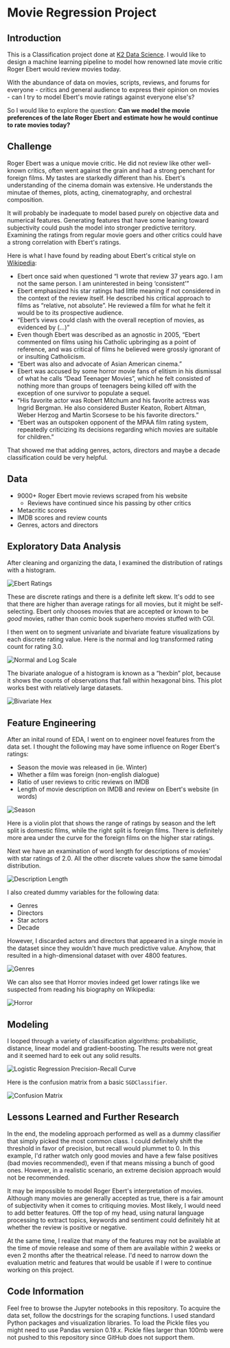 # Movie Regression Project

## Introduction

This is a Classification project done at [K2 Data Science](http://k2datascience.com). I would like to design a machine learning pipeline to model how renowned late movie critic Roger Ebert would review movies today.

With the abundance of data on movies, scripts, reviews, and forums for everyone - critics and general audience to express their opinion on movies - can I try to model Ebert's movie ratings against everyone else's?

So I would like to explore the question: **Can we model the movie preferences of the late Roger Ebert and estimate how he would continue to rate movies today?**

## Challenge

Roger Ebert was a unique movie critic. He did not review like other well-known critics, often went against the grain and had a strong penchant for foreign films. My tastes are starkedly different than his. Ebert's understanding of the cinema domain was extensive. He understands the minutae of themes, plots, acting, cinematography, and orchestral composition.

It will probably be inadequate to model based purely on objective data and numerical features. Generating features that have some leaning toward subjectivity could push the model into stronger predictive territory. Examining the ratings from regular movie goers and other critics could have a strong correlation with Ebert's ratings.

Here is what I have found by reading about Ebert's critical style on [Wikipedia](https://en.wikipedia.org/wiki/Roger_Ebert#Critical_style):

- Ebert once said when questioned “I wrote that review 37 years ago. I am not the same person. I am uninterested in being ‘consistent’”
- Ebert emphasized his star ratings had little meaning if not considered in the context of the review itself. He described his critical approach to films as “relative, not absolute”. He reviewed a film for what he felt it would be to its prospective audience.
- “Ebert’s views could clash with the overall reception of movies, as evidenced by (…)”
- Even though Ebert was described as an agnostic in 2005, “Ebert commented on films using his Catholic upbringing as a point of reference, and was critical of films he believed were grossly ignorant of or insulting Catholicism.
- “Ebert was also and advocate of Asian American cinema.”
- Ebert was accused by some horror movie fans of elitism in his dismissal of what he calls “Dead Teenager Movies”, which he felt consisted of nothing more than groups of teenagers being killed off with the exception of one survivor to populate a sequel.
- “His favorite actor was Robert Mitchum and his favorite actress was Ingrid Bergman. He also considered Buster Keaton, Robert Altman, Weber Herzog and Martin Scorsese to be his favorite directors.”
- “Ebert was an outspoken opponent of the MPAA film rating system, repeatedly criticizing its decisions regarding which movies are suitable for children.”

That showed me that adding genres, actors, directors and maybe a decade classification could be very helpful.

## Data

- 9000+ Roger Ebert movie reviews scraped from his website
  - Reviews have continued since his passing by other critics
- Metacritic scores
- IMDB scores and review counts
- Genres, actors and directors

## Exploratory Data Analysis

After cleaning and organizing the data, I examined the distribution of ratings with a histogram.

![Ebert Ratings](reports/figures/ratings_distplot.png)

These are discrete ratings and there is a definite left skew. It's odd to see that there are higher than average ratings for all movies, but it might be self-selecting. Ebert only chooses movies that are accepted or known to be *good* movies, rather than comic book superhero movies stuffed with CGI.

I then went on to segment univariate and bivariate feature visualizations by each discrete rating value. Here is the normal and log transformed rating count for rating 3.0.

![Normal and Log Scale](reports/figures/normal_log.png)

The bivariate analogue of a histogram is known as a “hexbin” plot, because it shows the counts of observations that fall within hexagonal bins. This plot works best with relatively large datasets.

![Bivariate Hex](reports/figures/bivariate_hex.png)


## Feature Engineering

After an inital round of EDA, I went on to engineer novel features from the data set. I thought the following may have some influence on Roger Ebert's ratings:

- Season the movie was released in (ie. Winter)
- Whether a film was foreign (non-english dialogue)
- Ratio of user reviews to critic reviews on IMDB
- Length of movie description on IMDB and review on Ebert's website (in words)

![Season](reports/figures/seasons.png)

Here is a violin plot that shows the range of ratings by season and the left split is domestic films, while the right split is foreign films. There is definitely more area under the curve for the foreign films on the higher star ratings.

Next we have an examination of word length for descriptions of movies' with star ratings of 2.0. All the other discrete values show the same bimodal distribution.

![Description Length](reports/figures/description.png)

I also created dummy variables for the following data:

- Genres
- Directors
- Star actors
- Decade

However, I discarded actors and directors that appeared in a single movie in the dataset since they wouldn't have much predictive value. Anyhow, that resulted in a high-dimensional dataset with over 4800 features.

![Genres](reports/figures/genres.png)

We can also see that Horror movies indeed get lower ratings like we suspected from reading his biography on Wikipedia:

![Horror](reports/figures/horror_films.png)

## Modeling

I looped through a variety of classification algorithms: probabilistic, distance, linear model and gradient-boosting. The results were not great and it seemed hard to eek out any solid results.

![Logistic Regression Precision-Recall Curve](reports/figures/lr_recall_curve.png)

Here is the confusion matrix from a basic `SGDClassifier`.

![Confusion Matrix](reports/figures/sgd_cmatrix.png)

## Lessons Learned and Further Research

In the end, the modeling approach performed as well as a dummy classifier that simply picked the most common class. I could definitely shift the threshold in favor of precision, but recall would plummet to 0. In this example, I'd rather watch only good movies and have a few false positives (bad movies recommended), even if that means missing a bunch of good ones. However, in a realistic scenario, an extreme decision approach would not be recommended.

It may be impossible to model Roger Ebert's interpretation of movies. Although many movies are generally accepted as true, there is a fair amount of subjectivity when it comes to critiquing movies. Most likely, I would need to add better features. Off the top of my head, using natural language processing to extract topics, keywords and sentiment could definitely hit at whether the review is positive or negative.

At the same time, I realize that many of the features may not be available at the time of movie release and some of them are available within 2 weeks or even 2 months after the theatrical release. I'd need to narrow down the evaluation metric and features that would be usable if I were to continue working on this project.

## Code Information

Feel free to browse the Jupyter notebooks in this repository. To acquire the data set, follow the docstrings for the scraping functions. I used standard Python packages and visualization libraries. To load the Pickle files you might need to use Pandas version 0.19.x. Pickle files larger than 100mb were not pushed to this repository since GitHub does not support them.
